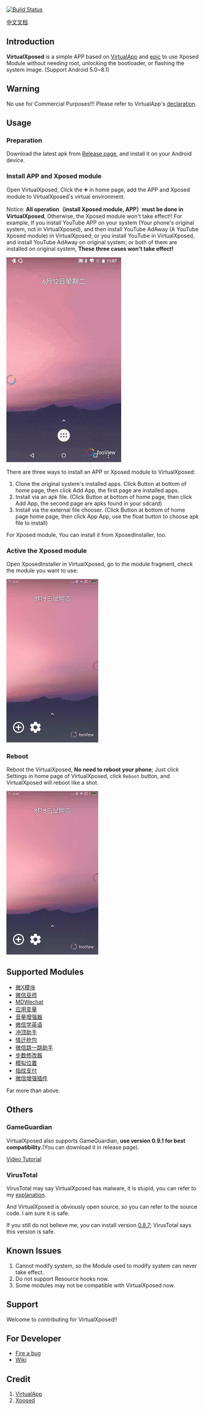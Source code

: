 [![Build Status](https://travis-ci.org/android-hacker/VirtualXposed.svg?branch=exposed)](https://travis-ci.org/android-hacker/VirtualXposed)

[中文文档](CHINESE.md "中文")

Introduction
------------
**VirtualXposed** is a simple APP based on [VirtualApp](https://github.com/asLody/VirtualApp) and [epic](https://github.com/tiann/epic) to use Xposed Module without needing root, unlocking the bootloader, or flashing the system image. (Support Android 5.0~8.1)

Warning
-----------

No use for Commercial Purposes!!!  Please refer to VirtualApp's [declaration](https://github.com/asLody/VirtualApp).

Usage
-------

### Preparation

Download the latest apk from [Release page](https://github.com/android-hacker/VirtualXposed/releases), and install it on your Android device.

### Install APP and Xposed module

Open VirtualXposed, Click the ➕ in home page, add the APP and Xposed module to VirtualXposed's virtual environment.

Notice: **All operation（install Xposed module, APP）must be done in VirtualXposed**, Otherwise, the Xposed module won't take effect!! For example, If you install YouTube APP on your system (Your phone's original system, not in VirtualXposed), and then install YouTube AdAway (A YouTube Xposed module) in VirtualXposed; or you install YouTube in VirtualXposed, and install YouTube AdAway on original system; or both of them are installed on original system, **These three cases won't take effect!**

![How to install](https://raw.githubusercontent.com/tiann/arts/master/vxp_install.gif)

There are three ways to install an APP or Xposed module to VirtualXposed:

1. Clone the original system's installed apps. Click Button at bottom of home page, then click Add App, the first page are installed apps.
2. Install via an apk file. (Click Button at bottom of home page, then click Add App, the second page are apks found in your sdcard)
3. Install via the external file chooser. (Click Button at bottom of home page home page, then click App App, use the float button to choose apk file to install)

For Xposed module, You can install it from XposedInstaller, too.

### Active the Xposed module

Open XposedInstaller in VirtualXposed, go to the module fragment, check the module you want to use:

![How to active module](https://raw.githubusercontent.com/tiann/arts/master/vxp_active.gif)

### Reboot

Reboot the VirtualXposed, **No need to reboot your phone**; Just click Settings in home page of VirtualXposed, click `Reboot` button, and VirtualXposed will reboot like a shot. 

![How to reboot](https://raw.githubusercontent.com/tiann/arts/master/vxp_reboot.gif)

Supported Modules
--------------------

- [微X模块][wx]
- [微信巫师][wxws]
- [MDWechat][mdwechat]
- [应用变量][yybl]
- [音量增强器][ylzqq]
- [微信学英语][wxxyy]
- [冲顶助手][cdzs]
- [情迁抢包][qqqb]
- [微信跳一跳助手][ttzs]
- [步数修改器][bsxg]
- [模拟位置][mnwz]
- [指纹支付][zwzf]
- [微信增强插件][wxzqcj]

Far more than above.

Others
-------

### GameGuardian

VirtualXposed also supports GameGuardian, **use version 0.9.1 for best compatibility**.(You can download it in release page).

[Video Tutorial](https://gameguardian.net/forum/gallery/image/437-no-root-via-virtualxposed-without-error-105-gameguardian/)

### VirusTotal

VirusTotal may say VirtualXposed has malware, it is stupid, you can refer to my [explanation](https://github.com/android-hacker/VirtualXposed/issues/10).

And VirtualXposed is obviously open source, so you can refer to the source code. I am sure it is safe.

If you still do not believe me, you can install version [0.8.7](https://github.com/android-hacker/VirtualXposed/releases/tag/0.8.7); VirusTotal says this version is safe.


Known Issues
-------------

1. Cannot modify system, so the Module used to modify system can never take effect.
2. Do not support Resource hooks now.
3. Some modules may not be compatible with VirtualXposed now.

Support
-----------

Welcome to contributing for VirtualXposed!!

For Developer
--------------

- [Fire a bug](https://github.com/android-hacker/exposed/issues)
- [Wiki](https://github.com/android-hacker/VirtualXposed/wiki)

Credit
-------

1. [VirtualApp](https://github.com/asLody/VirtualApp)
2. [Xposed](https://github.com/rovo89/Xposed)

[wx]: https://pan.baidu.com/s/1hrOzCnq#list/path=%2Freleases%2Fapk&parentPath=%2Freleases
[wxws]: https://github.com/Gh0u1L5/WechatMagician/releases
[yybl]: https://www.coolapk.com/apk/com.sollyu.xposed.hook.model
[ylzqq]: https://github.com/bin456789/Unblock163MusicClient-Xposed/releases
[wxxyy]: https://www.coolapk.com/apk/com.hiwechart.translate
[cdzs]: https://www.coolapk.com/apk/com.gy.xposed.cddh
[qqqb]: http://repo.xposed.info/module/cn.qssq666.redpacket
[ttzs]: http://repo.xposed.info/module/com.emily.mmjumphelper
[mnwz]: https://www.coolapk.com/apk/com.rong.xposed.fakelocation
[zwzf]: https://github.com/android-hacker/Xposed-Fingerprint-pay/releases
[bsxg]: https://www.coolapk.com/apk/com.specher.sm
[mdwechat]: https://github.com/Blankeer/MDWechat
[wxzqcj]:https://github.com/firesunCN/WechatEnhancement
